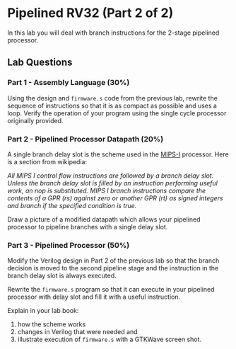 # Pipelined RV32 (Part 2 of 2)

In this lab you will deal with branch instructions for the 2-stage pipelined processor.

## Lab Questions
### Part 1 - Assembly Language (30%)
Using the design and ```firmware.s``` code from the previous lab,
rewrite the sequence of instructions so that it is as compact as
possible and uses a loop.  Verify the operation of your program
using the single cycle processor originally provided.

### Part 2 - Pipelined Processor Datapath (20%) 
A single branch delay slot is the scheme used in the [MIPS-I](https://en.wikipedia.org/wiki/MIPS_architecture) processor. Here is a section from wikipedia:

*All MIPS I control flow instructions are followed by a branch delay slot. Unless the branch delay slot is filled by an instruction performing useful work, an nop is substituted. MIPS I branch instructions compare the contents of a GPR (rs) against zero or another GPR (rt) as signed integers and branch if the specified condition is true.*

Draw a picture of a modified datapath which allows your pipelined
processor to pipeline branches with a single delay slot.

### Part 3 - Pipelined Processor (50%) 
Modify the Verilog design in Part 2 of the previous lab so that the
branch decision is moved to the second pipeline stage and the
instruction in the branch delay slot is always executed. 

Rewrite the ```firmware.s``` program so that it can execute in your
pipelined processor with delay slot and fill it with a useful
instruction.

Explain in your lab book:
 1. how the scheme works
 2. changes in Verilog that were needed and 
 3. illustrate execution of ```firmware.s``` with a GTKWave screen shot.

